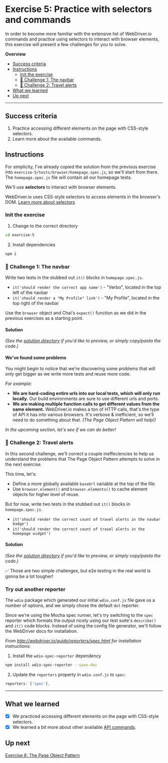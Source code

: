 # Exercise 5: Practice with selectors and commands

In order to become more familiar with the extensive list of WebDriver.io commands and practice using selectors to interact with browser elements, this exercise will present a few challenges for you to solve.

**Overview**

<!-- TOC -->

- [Success criteria](#success-criteria)
- [Instructions](#instructions)
  - [Init the exercise](#init-the-exercise)
  - [💪 Challenge 1: The navbar](#💪-challenge-1-the-navbar)
  - [💪 Challenge 2: Travel alerts](#💪-challenge-2-travel-alerts)
- [What we learned](#what-we-learned)
- [Up next](#up-next)

<!-- /TOC -->

---

## Success criteria

1. Practice accessing different elements on the page with CSS-style selectors.
2. Learn more about the available commands.

## Instructions

For simplicity, I've already copied the solution from the previous exercise into `exercise-5/tests/browser/homepage.spec.js`, so we'll start from there.  The `homepage.spec.js` file will contain all our homepage tests.

We'll use **selectors** to interact with browser elements.

WebDriver.io uses CSS-style selectors to access elements in the browser's DOM.  [Learn more about selectors](http://webdriver.io/guide/usage/selectors.html)

### Init the exercise

1. Change to the correct directory

```bash
cd exercise-5
```

2. Install dependencies

```bash
npm i
```

### 💪 Challenge 1: The navbar

Write two tests in the stubbed out `it()` blocks in `homepage.spec.js`.

- `it('should render the correct app name')` - "Verbo", located in the top left of the navbar
- `it('should render a "My Profile" link')` - "My Profile", located in the top right of the navbar

Use the `browser` object and Chai's `expect()` function as we did in the previous exercises as a starting point.

#### Solution

_(See the [solution directory](tests/browser/solution) if you'd like to preview, or simply copy/pasta the code.)_

#### We've found some problems

You might begin to notice that we're discovering some problems that will only get bigger as we write more tests and reuse more code.

_For example:_

- **We are hard-coding entire urls into our local tests, which will only run locally.**  Our build environments are sure to use different urls and ports.
- **We are making multiple function calls to get different values from the same element.**  WebDriver.io makes a ton of HTTP calls, that's the type of API it has into various browsers.  It's verbose & inefficient, so we'll need to do something about that.  _(The Page Object Pattern will help!)_

_In the upcoming section, let's see if we can do better!_

### 💪 Challenge 2: Travel alerts

In this second challenge, we'll correct a couple ineffeciencies to help us understand the problems that The Page Object Pattern attempts to solve in the next exercise.

This time, let's:

- Define a more globally available `baseUrl` variable at the top of the file.
- Use `browser.element()` and `browser.elements()` to cache element objects for higher level of reuse.

But for now, write two tests in the stubbed out `it()` blocks in `homepage.spec.js`.

- `it('should render the correct count of travel alerts in the navbar badge')`
- `it('should render the correct count of travel alerts in the homepage widget')`

#### Solution

_(See the [solution directory](tests/browser/solution) if you'd like to preview, or simply copy/pasta the code.)_

✅ Those are two simple challenges, but e2e testing in the real world is gonna be a lot tougher!

### Try out another reporter

The `wdio` package which generated our initial `wdio.conf.js` file gave us a number of options, and we simply chose the default `dot` reporter.

Since we're using the Mocha spec runner, let's try switching to the `spec` reporter which formats the output nicely using our test suite's `describe()` and `it()` code blocks.  Instead of using the config file generator, we'll follow the WebDriver docs for installation.

_From http://webdriver.io/guide/reporters/spec.html for installation instructions:_

1. Install the `wdio-spec-reporter` dependency

```bash
npm install wdio-spec-reporter --save-dev
```

2. Update the `reporters` property in `wdio.conf.js` to `spec`:

```js
reporters: ['spec'],
```

---

## What we learned

- [x] We practiced accessing different elements on the page with CSS-style selectors.
- [x] We learned a bit more about other available [API commands](http://webdriver.io/api.html).

## Up next

[Exercise 6: The Page Object Pattern](../exercise-6)

